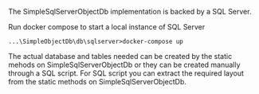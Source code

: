 The SimpleSqlServerObjectDb implementation is backed by a SQL Server. 

Run docker compose to start a local instance of SQL Server

`...\SimpleObjectDb\db\sqlserver>docker-compose up`

The actual database and tables needed can be created by the static mehods on SimpleSqlServerObjectDb or they can be created manually through a SQL script. For SQL script you can extract the required layout from the static methods on SimpleSqlServerObjectDb.
